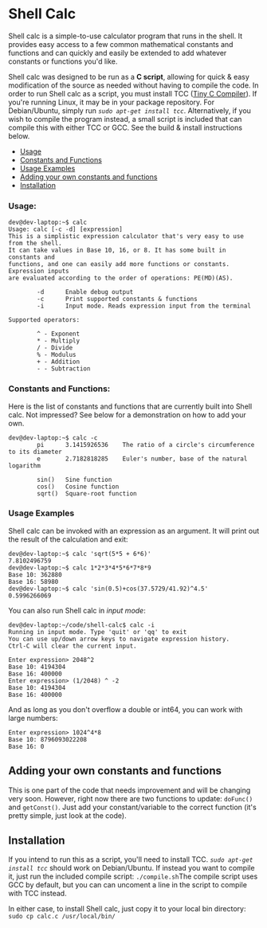 # Shell Calc

Shell calc is a simple-to-use calculator program that runs in the shell. It provides easy access to a few common mathematical constants and functions and can quickly and easily be extended to add whatever constants or functions you'd like.

Shell calc was designed to be run as a **C script**, allowing for quick & easy modification of the source as needed without having to compile the code. In order to run Shell calc as a script, you must install TCC ([Tiny C Compiler](https://bellard.org/tcc/)). If you're running Linux, it may be in your package repository. For Debian/Ubuntu, simply run *`sudo apt-get install tcc`*. Alternatively, if you wish to compile the program instead, a small script is included that can compile this with either TCC or GCC. See the build & install instructions below.

 - [Usage](#usage)
 - [Constants and Functions](#constants-and-functions)
 - [Usage Examples](#usage-examples)
 - [Adding your own constants and functions](#adding-your-own-constants-and-functions)
 - [Installation](#installation)

### Usage:    

    dev@dev-laptop:~$ calc
    Usage: calc [-c -d] [expression]
    This is a simplistic expression calculator that's very easy to use from the shell.
    It can take values in Base 10, 16, or 8. It has some built in constants and
    functions, and one can easily add more functions or constants. Expression inputs
    are evaluated according to the order of operations: PE(MD)(AS).
    
            -d      Enable debug output
            -c      Print supported constants & functions
            -i      Input mode. Reads expression input from the terminal
    
    Supported operators:
    
            ^ - Exponent
            * - Multiply
            / - Divide
            % - Modulus
            + - Addition
            - - Subtraction


### Constants and Functions:
Here is the list of constants and functions that are currently built into Shell calc. Not impressed? See below for a demonstration on how to add your own.

    dev@dev-laptop:~$ calc -c
            pi      3.1415926536    The ratio of a circle's circumference to its diameter
            e       2.7182818285    Euler's number, base of the natural logarithm
    
            sin()   Sine function
            cos()   Cosine function
            sqrt()  Square-root function


### Usage Examples

Shell calc can be invoked with an expression as an argument. It will print out the result of the calculation and exit:

    dev@dev-laptop:~$ calc 'sqrt(5*5 + 6*6)'
    7.8102496759
    dev@dev-laptop:~$ calc 1*2*3*4*5*6*7*8*9
    Base 10: 362880
    Base 16: 58980
    dev@dev-laptop:~$ calc 'sin(0.5)+cos(37.5729/41.92)^4.5'
    0.5996266069

You can also run Shell calc in *input mode*:

    dev@dev-laptop:~/code/shell-calc$ calc -i
    Running in input mode. Type 'quit' or 'qq' to exit
    You can use up/down arrow keys to navigate expression history.
    Ctrl-C will clear the current input.
    
    Enter expression> 2048^2
    Base 10: 4194304
    Base 16: 400000
    Enter expression> (1/2048) ^ -2
    Base 10: 4194304
    Base 16: 400000
And as long as you don't overflow a double or int64, you can work with large numbers:

    Enter expression> 1024^4*8
    Base 10: 8796093022208
    Base 16: 0

## Adding your own constants and functions
This is one part of the code that needs improvement and will be changing very soon. However, right now there are two functions to update: `doFunc()` and `getConst()`. Just add your constant/variable to the correct function (it's pretty simple, just look at the code).

## Installation

If you intend to run this as a script, you'll need to install TCC. *`sudo apt-get install tcc`* should work on Debian/Ubuntu. If instead you want to compile it, just run the included compile script: `./compile.sh`The compile script uses GCC by default, but you can can uncoment a line in the script to compile with TCC instead.

In either case, to install Shell calc, just copy it to your local bin directory: `sudo cp calc.c /usr/local/bin/`
